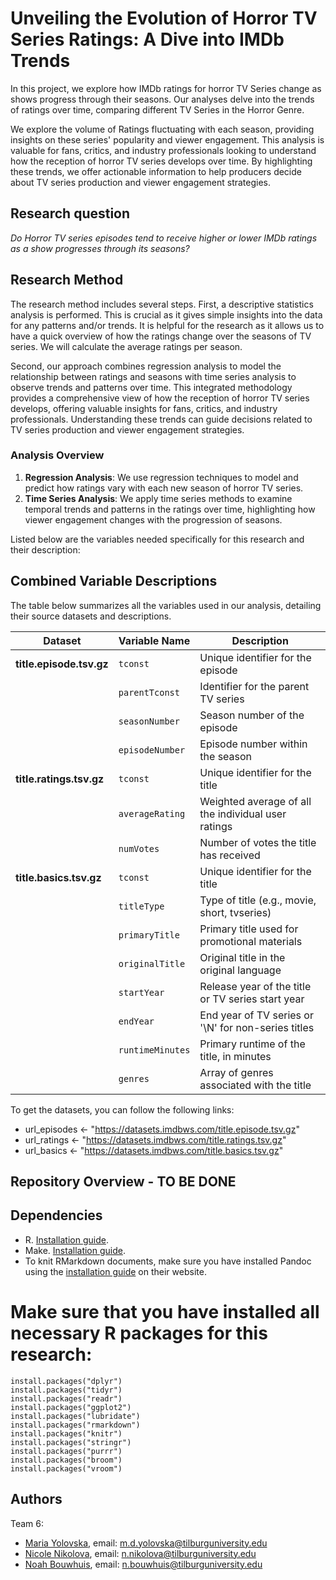 # Unveiling the Evolution of Horror TV Series Ratings: A Dive into IMDb Trends

In this project, we explore how IMDb ratings for horror TV Series change as
shows progress through their seasons. Our analyses delve into the trends of
ratings over time, comparing different TV Series in the Horror Genre.

We explore the volume of Ratings fluctuating with each season, providing
insights on these series' popularity and viewer engagement. This analysis
is valuable for fans, critics, and industry professionals looking to understand
how the reception of horror TV series develops over time. By highlighting these
trends, we offer actionable information to help producers decide
about TV series production and viewer engagement strategies.

## Research question
*Do Horror TV series episodes tend to receive higher or lower IMDb ratings as
a show progresses through its seasons?*

## Research Method
The research method includes several steps. First, a descriptive
statistics analysis is performed. This is crucial as it gives simple
insights into the data for any patterns and/or trends. It is helpful for
the research as it allows us to have a quick overview of how the ratings
change over the seasons of TV series. We will calculate the average
ratings per season.

Second, our approach combines regression analysis to model the relationship
between ratings and seasons with time series analysis to observe trends and
patterns over time. This integrated methodology provides a comprehensive view
of how the reception of horror TV series develops, offering valuable insights
for fans, critics, and industry professionals. Understanding these trends can
guide decisions related to TV series production and viewer engagement
strategies.

### Analysis Overview

1. **Regression Analysis**: We use regression techniques to model and predict
how ratings vary with each new season of horror TV series.
2. **Time Series Analysis**: We apply time series methods to examine temporal
trends and patterns in the ratings over time, highlighting how viewer
engagement changes with the progression of seasons.

Listed below are the variables needed specifically for this research and their
description:

## Combined Variable Descriptions

The table below summarizes all the variables used in our analysis, detailing their source datasets and descriptions.

| Dataset             | Variable Name   | Description                                      |
|---------------------|-----------------|--------------------------------------------------|
| **title.episode.tsv.gz** | `tconst`   | Unique identifier for the episode               |
|                     | `parentTconst`  | Identifier for the parent TV series             |
|                     | `seasonNumber`  | Season number of the episode                    |
|                     | `episodeNumber` | Episode number within the season                |
| **title.ratings.tsv.gz** | `tconst`   | Unique identifier for the title                 |
|                     | `averageRating` | Weighted average of all the individual user ratings |
|                     | `numVotes`      | Number of votes the title has received          |
| **title.basics.tsv.gz** | `tconst`    | Unique identifier for the title                 |
|                     | `titleType`     | Type of title (e.g., movie, short, tvseries)    |
|                     | `primaryTitle`  | Primary title used for promotional materials    |
|                     | `originalTitle` | Original title in the original language         |
|                     | `startYear`     | Release year of the title or TV series start year |
|                     | `endYear`       | End year of TV series or '\N' for non-series titles |
|                     | `runtimeMinutes`| Primary runtime of the title, in minutes         |
|                     | `genres`        | Array of genres associated with the title        |

To get the datasets, you can follow the following links:
- url_episodes <- "https://datasets.imdbws.com/title.episode.tsv.gz"
- url_ratings <- "https://datasets.imdbws.com/title.ratings.tsv.gz"
- url_basics <- "https://datasets.imdbws.com/title.basics.tsv.gz"

## Repository Overview - TO BE DONE

## Dependencies
- R. [Installation guide](https://tilburgsciencehub.com/building-blocks/configure-your-computer/statistics-and-computation/r/).
- Make. [Installation guide](https://tilburgsciencehub.com/building-blocks/configure-your-computer/automation-and-workflows/make/).
- To knit RMarkdown documents, make sure you have installed Pandoc using the [installation guide](https://pandoc.org/installing.html) on their website.

# Make sure that you have installed all necessary R packages for this research:
```
install.packages("dplyr")
install.packages("tidyr")
install.packages("readr")
install.packages("ggplot2")
install.packages("lubridate")
install.packages("rmarkdown")
install.packages("knitr")
install.packages("stringr")
install.packages("purrr")
install.packages("broom")
install.packages("vroom")

```
## Authors
Team 6:
- [Maria Yolovska](https://github.com/myolovska),    email: m.d.yolovska@tilburguniversity.edu
- [Nicole Nikolova](https://github.com/nikolnikolovan),    email: n.nikolova@tilburguniversity.edu
- [Noah Bouwhuis](https://github.com/Balboa57),    email: n.bouwhuis@tilburguniversity.edu
